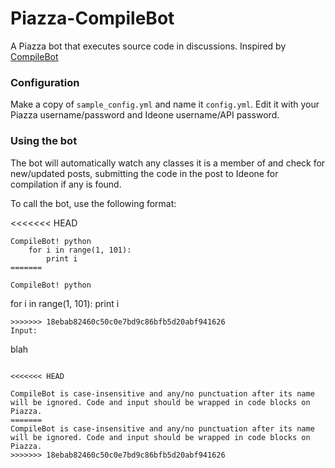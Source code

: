 # Piazza-CompileBot
A Piazza bot that executes source code in discussions. Inspired by [CompileBot](https://github.com/renfredxh/compilebot)

### Configuration
Make a copy of `sample_config.yml` and name it `config.yml`. Edit it with your Piazza username/password and Ideone username/API password.

### Using the bot
The bot will automatically watch any classes it is a member of and check for new/updated posts, submitting the code in the post to Ideone for compilation if any is found.

To call the bot, use the following format:

<<<<<<< HEAD
````
CompileBot! python
    for i in range(1, 101):
    	print i
=======

CompileBot! python  
````
for i in range(1, 101):
    print i
````
>>>>>>> 18ebab82460c50c0e7bd9c86bfb5d20abf941626
Input:
````
blah
````

<<<<<<< HEAD

CompileBot is case-insensitive and any/no punctuation after its name will be ignored. Code and input should be wrapped in code blocks on Piazza.
=======
CompileBot is case-insensitive and any/no punctuation after its name will be ignored. Code and input should be wrapped in code blocks on Piazza.
>>>>>>> 18ebab82460c50c0e7bd9c86bfb5d20abf941626
